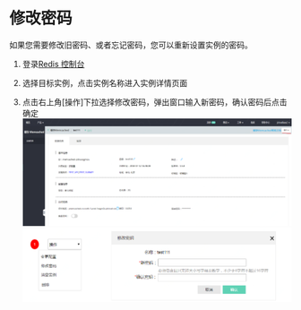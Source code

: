 # 修改密码

如果您需要修改旧密码、或者忘记密码，您可以重新设置实例的密码。

1. 登录[Redis 控制台](https://memcached-console.jdcloud.com/memcached)

2. 选择目标实例，点击实例名称进入实例详情页面

3. 点击右上角[操作]下拉选择修改密码，弹出窗口输入新密码，确认密码后点击确定
![修改密码](https://github.com/jdcloudcom/cn/blob/JCS-for-Memcached/image/Memcached/change-pw1.png)
![修改密码](https://github.com/jdcloudcom/cn/blob/JCS-for-Memcached/image/Memcached/change-pw2.png)
